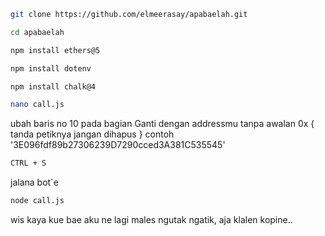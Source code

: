 ```bash
git clone https://github.com/elmeerasay/apabaelah.git
```

```bash
cd apabaelah
```

```bash
npm install ethers@5
```

```bash
npm install dotenv
```

```bash
npm install chalk@4
```

```bash
nano call.js
```

ubah baris no 10 pada bagian Ganti dengan addressmu tanpa awalan 0x { tanda petiknya jangan dihapus } contoh '3E096fdf89b27306239D7290cced3A381C535545'

```bash
CTRL + S 
```

jalana bot`e
```bash
node call.js
```

wis kaya kue bae aku ne lagi males ngutak ngatik, aja klalen kopine..

